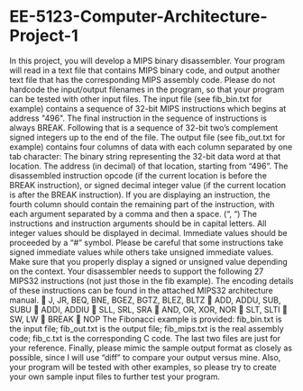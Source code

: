 # EE-5123-Computer-Architecture-Project-1
In this project, you will develop a MIPS binary disassembler. Your program will read in a text file that contains MIPS binary code, and output another text file that has the corresponding MIPS assembly code. Please do not hardcode the input/output filenames in the program, so that your program can be tested with other input files.
The input file (see fib_bin.txt for example) contains a sequence of 32-bit MIPS instructions which begins at address "496". The final instruction in the sequence of instructions is always BREAK. Following that is a sequence of 32-bit two’s complement signed integers up to the end of the file.
The output file (see fib_out.txt for example) contains four columns of data with each column separated by one tab character:
The binary string representing the 32-bit data word at that location.
The address (in decimal) of that location, starting from “496”.
The disassembled instruction opcode (if the current location is before the BREAK instruction), or signed decimal integer value (if the current location is after the BREAK instruction).
If you are displaying an instruction, the fourth column should contain the remaining part of the instruction, with each argument separated by a comma and then a space. (“, “)
The instructions and instruction arguments should be in capital letters. All integer values should be displayed in decimal. Immediate values should be proceeded by a “#” symbol. Please be careful that some instructions take signed immediate values while others take unsigned immediate values. Make sure that you properly display a signed or unsigned value depending on the context.
Your disassembler needs to support the following 27 MIPS32 instructions (not just those in the fib example). The encoding details of these instructions can be found in the attached MIPS32 architecture manual.
 J, JR, BEQ, BNE, BGEZ, BGTZ, BLEZ, BLTZ
 ADD, ADDU, SUB, SUBU
 ADDI, ADDIU
 SLL, SRL, SRA
 AND, OR, XOR, NOR
 SLT, SLTI
 SW, LW
 BREAK
 NOP
The Fibonacci example is provided: fib_bin.txt is the input file; fib_out.txt is the output file; fib_mips.txt is the real assembly code; fib_c.txt is the corresponding C code. The last two files are just for your reference.
Finally, please mimic the sample output format as closely as possible, since I will use “diff” to compare your output versus mine. Also, your program will be tested with other examples, so please try to create your own sample input files to further test your program.
